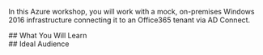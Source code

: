 In this Azure workshop, you will work with a mock, on-premises Windows 2016 infrastructure connecting it to an Office365 tenant via AD Connect.

<div class="row">
<div class="col-half">
## What You Will Learn


</div>
<div class="col-half">
## Ideal Audience


</div>
</div>